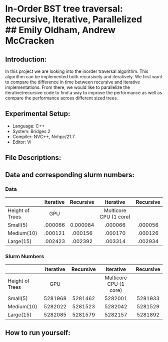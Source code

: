 # In-Order BST tree traversal: Recursive, Iterative, Parallelized <br> ## Emily Oldham, Andrew McCracken

## Introduction: 
In this project we are looking into the inorder traversal algorithm. This algorithm can be implemented both recursively and iteratively. We first want to compare the difference in time between recursive and iterative implementations. From there, we would like to parallelize the iterative/recursive code to find a way to improve the performance as well as compare the performance across different sized trees. 

## Experimental Setup: 
- Language: C++
- System: Bridges 2
- Compiler: NVC++, Nvhpc/21.7
- Editor: Vi

## File Descriptions:

## Data and corresponding slurm numbers:

### Data
|                 | Iterative | Recursive |        Iterative       | Recursive |
|-----------------|:---------:|:---------:|:----------------------:|:---------:|
| Height of Trees |    GPU    |           | Multicore CPU (1 core) |           |
| Small(5)        |  .000066  |  0.000084 |         .000066        |  .000056  |
| Medium(10)      |  .000121  |  .000156  |         .000170        |  .000126  |
| Large(15)       |  .002423  |  .002392  |         .003314        |  .002934  |

### Slurm Numbers
|                 | Iterative | Recursive |        Iterative       | Recursive |
|-----------------|:---------:|:---------:|:----------------------:|:---------:|
| Height of Trees |    GPU    |           | Multicore CPU (1 core) |           |
| Small(5)        |  5281968  |  5281462  |         5282001        |  5281933  |
| Medium(10)      |  5282022  |  5281523  |         5282042        |  5281529  |
| Large(15)       |  5282085  |  5281579  |         5282157        |  5281892  |

## How to run yourself: 

